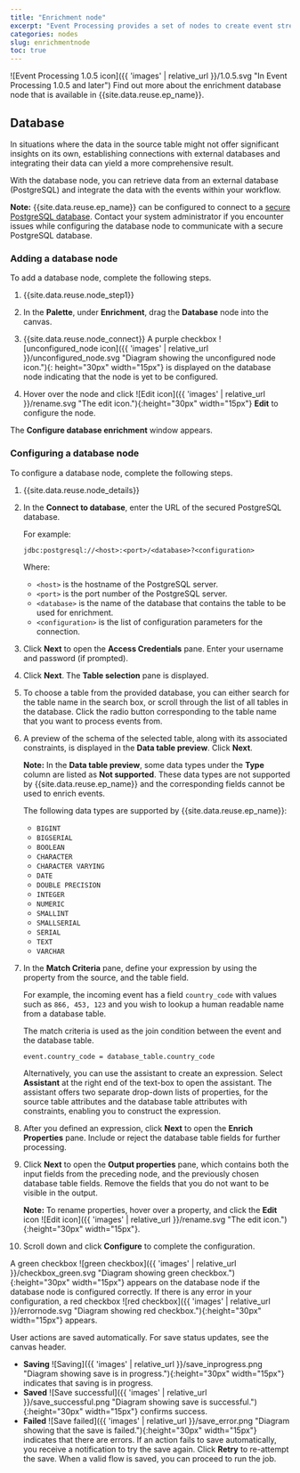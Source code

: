 ```yaml
---
title: "Enrichment node"
excerpt: "Event Processing provides a set of nodes to create event stream processing flows."
categories: nodes
slug: enrichmentnode
toc: true
---
```


![Event Processing 1.0.5 icon]({{ 'images' | relative_url }}/1.0.5.svg "In Event Processing 1.0.5 and later") Find out more about the enrichment database node that is available in {{site.data.reuse.ep_name}}.


## Database

In situations where the data in the source table might not offer significant insights on its own, establishing connections with external databases and integrating their data can yield a more comprehensive result.

With the database node, you can retrieve data from an external database (PostgreSQL) and integrate the data with the events within your workflow. 

**Note:** {{site.data.reuse.ep_name}} can be configured to connect to a [secure PostgreSQL database](../../installing/configuring/#configuring-postgresql-ssl-in-event-processing-and-flink). Contact your system administrator if you encounter issues while configuring the database node to communicate with a secure PostgreSQL database.

### Adding a database node

To add a database node, complete the following steps.

1. {{site.data.reuse.node_step1}}
2. In the **Palette**, under **Enrichment**, drag the **Database** node into the canvas.
3. {{site.data.reuse.node_connect}} A purple checkbox ![unconfigured_node icon]({{ 'images' | relative_url }}/unconfigured_node.svg "Diagram showing the unconfigured node icon."){: height="30px" width="15px"} is displayed on the database node indicating that the node is yet to be configured.

4. Hover over the node and click ![Edit icon]({{ 'images' | relative_url }}/rename.svg "The edit icon."){:height="30px" width="15px"} **Edit** to configure the node.

The **Configure database enrichment** window appears.

### Configuring a database node

To configure a database node, complete the following steps.

1. {{site.data.reuse.node_details}}
2. In the **Connect to database**, enter the URL of the secured PostgreSQL database.

   For example:

   ```shell
   jdbc:postgresql://<host>:<port>/<database>?<configuration>
   ```

   Where:

   - `<host>` is the hostname of the PostgreSQL server.
   - `<port>` is the port number of the PostgreSQL server.
   - `<database>` is the name of the database that contains the table to be used for enrichment.
   - `<configuration>` is the list of configuration parameters for the connection.
3. Click **Next** to open the **Access Credentials** pane. Enter your username and password (if prompted).
4. Click **Next**. The **Table selection** pane is displayed.
5. To choose a table from the provided database, you can either search for the table name in the search box, or scroll through the list of all tables in the database. Click the radio button corresponding to the table name that you want to process events from.
6. A preview of the schema of the selected table, along with its associated constraints, is displayed in the **Data table preview**. Click **Next**.

   **Note:** In the **Data table preview**, some data types under the **Type** column are listed as **Not supported**. These data types are not supported by {{site.data.reuse.ep_name}} and the corresponding fields cannot be used to enrich events.

   The following data types are supported by {{site.data.reuse.ep_name}}:

   - `BIGINT`
   - `BIGSERIAL`
   - `BOOLEAN`
   - `CHARACTER`
   - `CHARACTER VARYING`
   - `DATE`
   - `DOUBLE PRECISION`
   - `INTEGER`
   - `NUMERIC`
   - `SMALLINT`
   - `SMALLSERIAL`
   - `SERIAL`
   - `TEXT`
   - `VARCHAR`

7. In the **Match Criteria** pane, define your expression by using the property from the source, and the table field.

   For example, the incoming event has a field `country_code` with values such as `866, 453, 123` and you wish to lookup a human readable name from a database table.

   The match criteria is used as the join condition between the event and the database table.

   ```transparent
   event.country_code = database_table.country_code
   ```

   Alternatively, you can use the assistant to create an expression. Select **Assistant** at the right end of the text-box to open the assistant. The assistant offers two separate drop-down lists of properties, for the source table attributes and the database table attributes with constraints, enabling you to construct the expression.
8. After you defined an expression, click **Next** to open the **Enrich Properties** pane. Include or reject the database table fields for further processing.
9. Click **Next** to open the **Output properties** pane, which contains both the input fields from the preceding node, and the previously chosen database table fields. Remove the fields that you do not want to be visible in the output.

   **Note:** To rename properties, hover over a property, and click the **Edit** icon ![Edit icon]({{ 'images' | relative_url }}/rename.svg "The edit icon."){:height="30px" width="15px"}.
10. Scroll down and click **Configure** to complete the configuration.

A green checkbox ![green checkbox]({{ 'images' | relative_url }}/checkbox_green.svg "Diagram showing green checkbox."){:height="30px" width="15px"} appears on the database node if the database node is configured correctly. If there is any error in your configuration, a red checkbox ![red checkbox]({{ 'images' | relative_url }}/errornode.svg "Diagram showing red checkbox."){:height="30px" width="15px"} appears.

User actions are saved automatically. For save status updates, see the canvas header.  

- **Saving** ![Saving]({{ 'images' | relative_url }}/save_inprogress.png "Diagram showing save is in progress."){:height="30px" width="15px"} indicates that saving is in progress.
- **Saved** ![Save successful]({{ 'images' | relative_url }}/save_successful.png "Diagram showing save is successful."){:height="30px" width="15px"} confirms success.
- **Failed** ![Save failed]({{ 'images' | relative_url }}/save_error.png "Diagram showing that the save is failed."){:height="30px" width="15px"} indicates that there are errors. If an action fails to save automatically, you receive a notification to try the save again. Click **Retry** to re-attempt the save. When a valid flow is saved, you can proceed to run the job.


